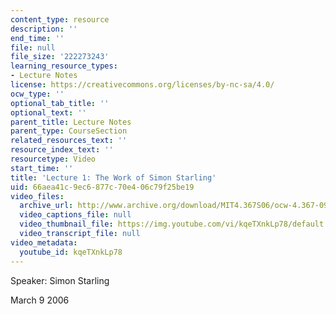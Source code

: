 ```yaml
---
content_type: resource
description: ''
end_time: ''
file: null
file_size: '222273243'
learning_resource_types:
- Lecture Notes
license: https://creativecommons.org/licenses/by-nc-sa/4.0/
ocw_type: ''
optional_tab_title: ''
optional_text: ''
parent_title: Lecture Notes
parent_type: CourseSection
related_resources_text: ''
resource_index_text: ''
resourcetype: Video
start_time: ''
title: 'Lecture 1: The Work of Simon Starling'
uid: 66aea41c-9ec6-877c-70e4-06c79f25be19
video_files:
  archive_url: http://www.archive.org/download/MIT4.367S06/ocw-4.367-09mar2006_300K.mp4
  video_captions_file: null
  video_thumbnail_file: https://img.youtube.com/vi/kqeTXnkLp78/default.jpg
  video_transcript_file: null
video_metadata:
  youtube_id: kqeTXnkLp78
---
```


Speaker: Simon Starling

March 9 2006

